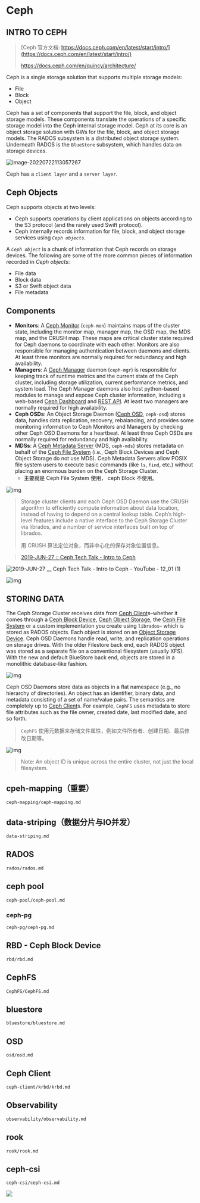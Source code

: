 # Ceph

## INTRO TO CEPH

> [Ceph 官方文档: https://docs.ceph.com/en/latest/start/intro/](https://docs.ceph.com/en/latest/start/intro/)
>
> https://docs.ceph.com/en/quincy/architecture/



Ceph is a single storage solution that supports multiple storage models:

- File
- Block
- Object

Ceph has a set of components that support the file, block, and object storage models. These components translate the operations of a specific storage model into the Ceph internal storage model. Ceph at its core is an object storage solution with GWs for the file, block, and object storage models. The RADOS subsystem is a distributed object storage system. Underneath RADOS is the `BlueStore` subsystem, which handles data on storage devices.

![image-20220722113057267](ceph.assets/image-20220722113057267.png)

Ceph has a `client layer` and a `server layer`.



## Ceph Objects

Ceph supports objects at two levels:

- Ceph supports operations by client applications on objects according to the S3 protocol (and the rarely used Swift protocol).
- Ceph internally records information for file, block, and object storage services using *`Ceph objects`*.

A *`Ceph object`* is a chunk of information that Ceph records on storage devices. The following are some of the more common pieces of information recorded in *Ceph objects*:

- File data
- Block data
- S3 or Swift object data
- File metadata

## Components

- **Monitors**: A [Ceph Monitor](https://docs.ceph.com/en/latest/glossary/#term-Ceph-Monitor) (`ceph-mon`) maintains maps of the cluster state, including the monitor map, manager map, the OSD map, the MDS map, and the CRUSH map. These maps are critical cluster state required for Ceph daemons to coordinate with each other. Monitors are also responsible for managing authentication between daemons and clients. At least three monitors are normally required for redundancy and high availability.
- **Managers**: A [Ceph Manager](https://docs.ceph.com/en/latest/glossary/#term-Ceph-Manager) daemon (`ceph-mgr`) is responsible for keeping track of runtime metrics and the current state of the Ceph cluster, including storage utilization, current performance metrics, and system load. The Ceph Manager daemons also host python-based modules to manage and expose Ceph cluster information, including a web-based [Ceph Dashboard](https://docs.ceph.com/en/latest/mgr/dashboard/#mgr-dashboard) and [REST API](https://docs.ceph.com/en/latest/mgr/restful). At least two managers are normally required for high availability.
- **Ceph OSDs**: An Object Storage Daemon ([Ceph OSD](https://docs.ceph.com/en/latest/glossary/#term-Ceph-OSD), `ceph-osd`) stores data, handles data replication, recovery, rebalancing, and provides some monitoring information to Ceph Monitors and Managers by checking other Ceph OSD Daemons for a heartbeat. At least three Ceph OSDs are normally required for redundancy and high availability.
- **MDSs**: A [Ceph Metadata Server](https://docs.ceph.com/en/latest/glossary/#term-Ceph-Metadata-Server) (MDS, `ceph-mds`) stores metadata on behalf of the [Ceph File System](https://docs.ceph.com/en/latest/glossary/#term-Ceph-File-System) (i.e., Ceph Block Devices and Ceph Object Storage do not use MDS). Ceph Metadata Servers allow POSIX file system users to execute basic commands (like `ls`, `find`, etc.) without placing an enormous burden on the Ceph Storage Cluster.
  - 主要就是 Ceph File System 使用， ceph Block 不使用。




![img](ceph.assets/ditaa-d2b26e342975602e1fa43df2b5dd836dffcdd598.png)



> Storage cluster clients and each Ceph OSD Daemon use the CRUSH algorithm to efficiently compute information about data location, instead of having to depend on a central lookup table. Ceph’s high-level features include a native interface to the Ceph Storage Cluster via librados, and a number of service interfaces built on top of librados.
>
> 用 CRUSH 算法定位对象，而非中心化的保存对象位置信息。



> [2019-JUN-27 :: Ceph Tech Talk - Intro to Ceph](https://www.youtube.com/watch?v=PmLPbrf-x9g&t=725s)

![2019-JUN-27 __ Ceph Tech Talk - Intro to Ceph - YouTube - 12_01 (1)](./ceph.assets/CephTechTalk-IntroToCeph-1.png)



![img](./ceph.assets/CephTechTalk-IntroToCeph-2.png.png)



## STORING DATA

The Ceph Storage Cluster receives data from [Ceph Client](https://docs.ceph.com/en/quincy/glossary/#term-Ceph-Client)s–whether it comes through a [Ceph Block Device](https://docs.ceph.com/en/quincy/glossary/#term-Ceph-Block-Device), [Ceph Object Storage](https://docs.ceph.com/en/quincy/glossary/#term-Ceph-Object-Storage), the [Ceph File System](https://docs.ceph.com/en/quincy/glossary/#term-Ceph-File-System) or a custom implementation you create using `librados`– which is stored as RADOS objects. Each object is stored on an [Object Storage Device](https://docs.ceph.com/en/quincy/glossary/#term-Object-Storage-Device). Ceph OSD Daemons handle read, write, and replication operations on storage drives. With the older Filestore back end, each RADOS object was stored as a separate file on a conventional filesystem (usually XFS). With the new and default BlueStore back end, objects are stored in a monolithic database-like fashion.

![img](ceph.assets/ditaa-5a530b3e0aa89fe9a98cf60e943996ec43461eb9.png)



Ceph OSD Daemons store data as objects in a flat namespace (e.g., no hierarchy of directories). An object has an identifier, binary data, and metadata consisting of a set of name/value pairs. The semantics are completely up to [Ceph Client](https://docs.ceph.com/en/quincy/glossary/#term-Ceph-Client)s. For example, `CephFS` uses metadata to store file attributes such as the file owner, created date, last modified date, and so forth.

> `CephFS` 使用元数据来存储文件属性，例如文件所有者、创建日期、最后修改日期等。

![img](ceph.assets/ditaa-b363b88681891164d307a947109a7d196e259dc8.png)

> Note: An object ID is unique across the entire cluster, not just the local filesystem.





## cpeh-mapping（重要）

```{toctree}
ceph-mapping/ceph-mapping.md
```



## data-striping（数据分片与IO并发）
```{toctree}
data-striping.md
```


## RADOS

```{toctree}
rados/rados.md
```

## ceph pool
```{toctree}
ceph-pool/ceph-pool.md
```


### ceph-pg
```{toctree}
ceph-pg/ceph-pg.md
```

## RBD - Ceph Block Device
```{toctree}
rbd/rbd.md
```

## CephFS
```{toctree}
CephFS/CephFS.md
```


## bluestore
```{toctree}
bluestore/bluestore.md
```


## OSD
```{toctree}
osd/osd.md
```

## Ceph Client

```{toctree}
ceph-client/krbd/krbd.md
```

## Observability

```{toctree}
observability/observability.md
```

## rook
```{toctree}
rook/rook.md
```

## ceph-csi
```{toctree}
ceph-csi/ceph-csi.md
```


![](ceph-conf.drawio.svg)
